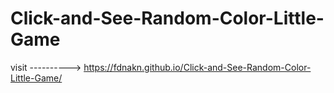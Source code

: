 # Click-and-See-Random-Color-Little-Game




visit ----------> https://fdnakn.github.io/Click-and-See-Random-Color-Little-Game/
